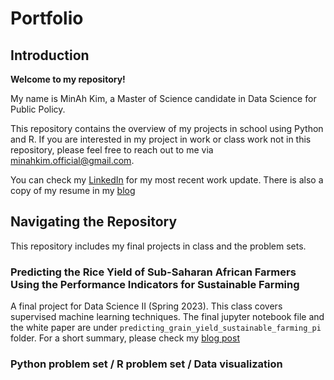 # Portfolio
## Introduction 
**Welcome to my repository!**

My name is MinAh Kim, a Master of Science candidate in Data Science for Public Policy. 

This repository contains the overview of my projects in school using Python and R. If you are interested in my project in work or class work not in this repository, please feel free to reach out to me via minahkim.official@gmail.com.

You can check my [LinkedIn](https://www.linkedin.com/in/minah-kim/) for my most recent work update. There is also a copy of my resume in my [blog](https://minahkim.georgetown.domains/resume-cv/)
  
## Navigating the Repository
This repository includes my final projects in class and the problem sets.
  
### Predicting the Rice Yield of Sub-Saharan African Farmers Using the Performance Indicators for Sustainable Farming
A final project for Data Science II (Spring 2023). This class covers supervised machine learning techniques. The final jupyter notebook file and the white paper are under `predicting_grain_yield_sustainable_farming_pi` folder. For a short summary, please check my [blog post](https://minahkim.georgetown.domains/elementor-547/)

### Python problem set / R problem set / Data visualization
